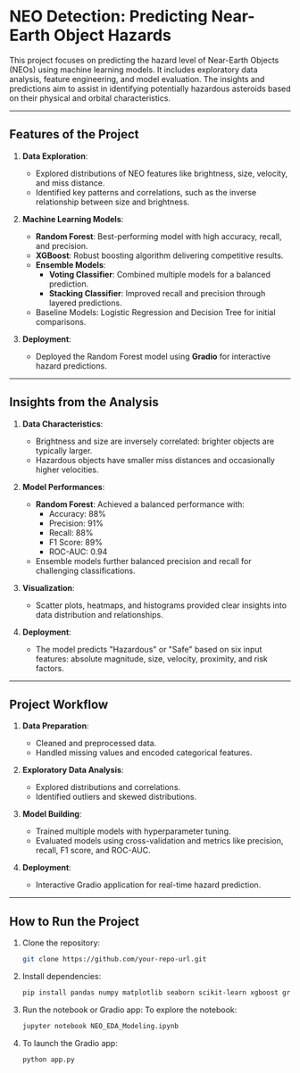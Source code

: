 # NEO Detection: Predicting Near-Earth Object Hazards

This project focuses on predicting the hazard level of Near-Earth Objects (NEOs) using machine learning models. It includes exploratory data analysis, feature engineering, and model evaluation. The insights and predictions aim to assist in identifying potentially hazardous asteroids based on their physical and orbital characteristics.

---

## Features of the Project
1. **Data Exploration**:
   - Explored distributions of NEO features like brightness, size, velocity, and miss distance.
   - Identified key patterns and correlations, such as the inverse relationship between size and brightness.

2. **Machine Learning Models**:
   - **Random Forest**: Best-performing model with high accuracy, recall, and precision.
   - **XGBoost**: Robust boosting algorithm delivering competitive results.
   - **Ensemble Models**:
     - **Voting Classifier**: Combined multiple models for a balanced prediction.
     - **Stacking Classifier**: Improved recall and precision through layered predictions.
   - Baseline Models: Logistic Regression and Decision Tree for initial comparisons.

3. **Deployment**:
   - Deployed the Random Forest model using **Gradio** for interactive hazard predictions.

---

## Insights from the Analysis
1. **Data Characteristics**:
   - Brightness and size are inversely correlated: brighter objects are typically larger.
   - Hazardous objects have smaller miss distances and occasionally higher velocities.

2. **Model Performances**:
   - **Random Forest**: Achieved a balanced performance with:
     - Accuracy: 88%
     - Precision: 91%
     - Recall: 88%
     - F1 Score: 89%
     - ROC-AUC: 0.94
   - Ensemble models further balanced precision and recall for challenging classifications.

3. **Visualization**:
   - Scatter plots, heatmaps, and histograms provided clear insights into data distribution and relationships.

4. **Deployment**:
   - The model predicts "Hazardous" or "Safe" based on six input features: absolute magnitude, size, velocity, proximity, and risk factors.

---

## Project Workflow
1. **Data Preparation**:
   - Cleaned and preprocessed data.
   - Handled missing values and encoded categorical features.

2. **Exploratory Data Analysis**:
   - Explored distributions and correlations.
   - Identified outliers and skewed distributions.

3. **Model Building**:
   - Trained multiple models with hyperparameter tuning.
   - Evaluated models using cross-validation and metrics like precision, recall, F1 score, and ROC-AUC.

4. **Deployment**:
   - Interactive Gradio application for real-time hazard prediction.

---

## How to Run the Project
1. Clone the repository:
   ```bash
   git clone https://github.com/your-repo-url.git

2. Install dependencies:
   ```bash
   pip install pandas numpy matplotlib seaborn scikit-learn xgboost gradio

3. Run the notebook or Gradio app:
   To explore the notebook:
   ```bash
   jupyter notebook NEO_EDA_Modeling.ipynb
   
5. To launch the Gradio app:
   ```bash
   python app.py
